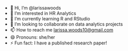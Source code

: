 - 👋 Hi, I’m @larissawoods
- 👀 I’m interested in HR Analytics
- 🌱 I’m currently learning R and RStudio
- 💞️ I’m looking to collaborate on data analytics projects
- 📫 How to reach me larissa.woods10@gmail.com
- 😄 Pronouns: she/her
- ⚡ Fun fact: I have a published research paper!

<!---
larissawoods/larissawoods is a ✨ special ✨ repository because its `README.md` (this file) appears on your GitHub profile.
You can click the Preview link to take a look at your changes.
--->

